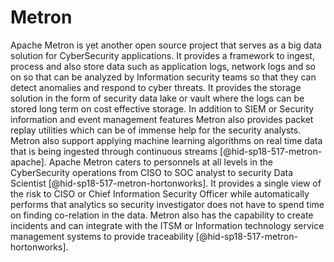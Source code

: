 Metron
======

Apache Metron is yet another open source project that serves as a big
data solution for CyberSecurity applications. It provides a framework to
ingest, process and also store data such as application logs, network
logs and so on so that can be analyzed by Information security teams so
that they can detect anomalies and respond to cyber threats. It provides
the storage solution in the form of security data lake or vault where
the logs can be stored long term on cost effective storage. In addition
to SIEM or Security information and event management features Metron
also provides packet replay utilities which can be of immense help for
the security analysts. Metron also support applying machine learning
algorithms on real time data that is being ingested through continuous
streams [@hid-sp18-517-metron-apache]. Apache Metron caters to
personnels at all levels in the CyberSecurity operations from CISO to
SOC analyst to security Data
Scientist [@hid-sp18-517-metron-hortonworks]. It provides a single view
of the risk to CISO or Chief Information Security Officer while
automatically performs that analytics so security investigator does not
have to spend time on finding co-relation in the data. Metron also has
the capability to create incidents and can integrate with the ITSM or
Information technology service management systems to provide
traceability [@hid-sp18-517-metron-hortonworks].

